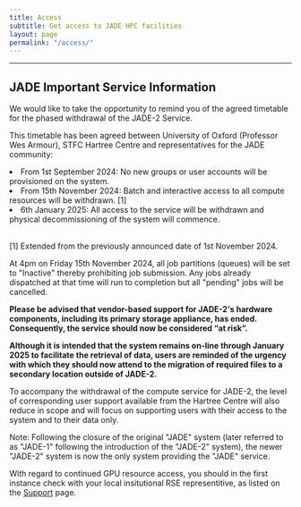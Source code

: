 ```yaml
---
title: Access
subtitle: Get access to JADE HPC facilities
layout: page
permalink: "/access/"
---
```


<hr />
<h2 id="simple">JADE Important Service Information</h2>

We would like to take the opportunity to remind you of the agreed timetable for the phased withdrawal of the JADE-2 Service.  

This timetable has been agreed between University of Oxford (Professor Wes Armour), STFC Hartree Centre and representatives for the JADE community:

<li>From 1st September 2024: No new groups or user accounts will be provisioned on the system.</li>
<li>From 15th November 2024: Batch and interactive access to all compute resources will be withdrawn. [1]</li>
<li>6th January 2025: All access to the service will be withdrawn and physical decommissioning of the system will commence.</li>
<br>

[1] Extended from the previously announced date of 1st November 2024. 

At 4pm on Friday 15th November 2024, all job partitions (queues) will be set to "Inactive" thereby prohibiting job submission. Any jobs already dispatched at that time will run to completion but all "pending" jobs will be cancelled. 

<b>Please be advised that vendor-based support for JADE-2's hardware components, including its primary storage appliance, has ended. Consequently, the service should now be considered “at risk”.</b>

<b>Although it is intended that the system remains on-line through January 2025 to facilitate the retrieval of data, users are reminded of the urgency with which they should now attend to the migration of required files to a secondary location outside of JADE-2.</b>

To accompany the withdrawal of the compute service for JADE-2, the level of corresponding user support available from the Hartree Centre will also reduce in scope and will focus on supporting users with their access to the system and to their data only.

Note: Following the closure of the original "JADE" system (later referred to as "JADE-1" following the introduction of the "JADE-2" system), the newer "JADE-2" system is now the only system providing the "JADE" service. 

With regard to continued GPU resource access, you should in the first instance check with your local insitutional RSE representitive, as listed on the <a href="https://www.jade.ac.uk/support/">Support</a> page.

<!--- Old text

<h2 id="simple">Introduction</h2>

As agreed with EPSRC, the use of JADE is to be split approximately 50:30:20 between Machine/Deep Learning (ML), Molecular Dynamics (MD), and other applications, with up to 10% of the use being for research in non-EPSRC areas.

JADE is particularly intended for applications using up to 8 GPUs with a very high performance NVlink interconnect.  It is not designed for MPI applications spanning multple compute nodes; for this purpose users should apply to use a more appropriate CPU/GPU Tier 2 system. Further details of these systems can be found [here](https://epsrc.ukri.org/research/facilities/hpc/tier-2-hpc-centres)

#### Machine Learning ####

Researchers in partner universities should contact their [local RSE support](http://www.jade.ac.uk/support/) or <a href="mailto:wes.armour@oerc.ox.ac.uk">Prof Wes Armour</a>.

Researchers from other universities should apply for time through the twice-yearly [EPSRC Tier 2 RAP (Resource Allocation Panel)](https://www.ukri.org/councils/epsrc/facilities-and-resources/using-epsrc-facilities-and-resources/apply-for-access-to-high-performance-computing-facilities/)

Tier 2 RAP Technial Assessments for JADE should be sent to: [ResearchComputePlatforms@turing.ac.uk](mailto:ResearchComputePlatforms@turing.ac.uk)


Pump-priming time will also be available; please contact <a href="mailto:wes.armour@oerc.ox.ac.uk">Prof Wes Armour</a> in the first instance.


#### Molecular Dynamics ####

Time for Molecular Dynamics applications will only be allocated via the [HECBioSim](http://www.hecbiosim.ac.uk/) consortium.


<hr />
<h2 id="simple">Academic Access</h2>

To obtain a user account you need:

* a Hartree Centre Self Service Portal (Service Now) Account;
* a [Hartree SAFE account](https://um.hartree.stfc.ac.uk/hartree/signup.jsp);
* a JADE project account and
* a JADE project access code.

#### Hartree Centre Self Service Portal Account ####

In order to gain technical support for the JADE machine firstly register for access to the
Hartree Centre Self-Service Portal (HCSSP), which is a web account used for
reporting any operational issues with JADE and provides access to the Hartree knowledge base. An account can be obtained [here](https://stfc.service-now.com/hcssp), using the
register option in the top right hand corner. Once registered a user will be able to access
the user guides linked below.

To access the Hartree Centre status page click [here](https://stfc.service-now.com/hcssp?id=services_status).

For any account issues, please contact your local University JADE [point of contact](http://www.jade.ac.uk/support) in the first instance.

#### Accessing the JADE Machine - SAFE Accounts ####

SAFE is the user account management system that the Hartree Centre currently use for
accessing machines, this is a web account which will show you which projects you
belong to, and your accounts associated with them.

Before applying for a SAFE account it is necessary to prepare an SSH key-pair, this will
enable you to provide the public key as part of the SAFE registration. Information on
generating and using SSH keys is available [here](https://stfc.service-now.com/kb?id=kb_article_view&amp;sys_kb_id=318854b7db451410b40c9334ca9619ec) for users who have already registered for the Hartree Self Service Portal.

* Contact your local University JADE [point of contact](http://www.jade.ac.uk/support) for technical SSH key help.
* Contact [hartree@stfc.ac.uk](mailto:hartree@stfc.ac.uk) if you are unable to access the links provided.

Once your public SSH key is ready, apply for a SAFE account [here](https://um.hartree.stfc.ac.uk/hartree/login.jsp). An email will be
sent to your inbox containing a temporary password. Upon first login it will be necessary
to update your password.

Further details on the SAFE registration process are available [here](https://stfc.service-now.com/kb?id=kb_article_view&amp;sys_kb_id=3eae9073db851410b40c9334ca961991).

In order to request access to a project, contact the PI of the project for the access code.
Request access and await approval by the PI of the project. In order to learn how to
request access, please read the section below.


#### JADE accounts ####

Use your [SAFE account](https://um.hartree.stfc.ac.uk/hartree/) to apply for an account on JADE.  Select the appropriate project from the drop-down list, found beneath your personal information and any existing login accounts. Then enter the JADE project access code which you will have received from the project PI or manager, and then click "Request".


The approval process goes through several steps:

* approval by the PI or project manager (once this is done the SAFE status changes to Pending);
* initial account setup (once this is done the SAFE status changes to Active) and
* completion of account setup. Please note, that account setup is a manual process, and any changes/updates to your SSH key will be manually uploaded by the Hartree Centre support team.

Once the account setup is complete, your SAFE account has full details on your new project account and you get a confirmation email.  This process should not take more than 2 working days.  If it takes more than that, check if the PI or project manager is aware that you have applied, and therefore your application needs their approval through the SAFE system.

Assuming your SAFE userid is **xyz**, and your project suffix is **abc**, then your project account username will be **xyz-abc** and you will login to JADE using the command

~~~ bash
ssh -l xyz-abc jade2.hartree.stfc.ac.uk
~~~

Note that some users may belong to more than one project, in which case they will have different account usernames for each project, and all of them will be listed on their SAFE web account.

Each project account will have a separate file structure, and separate quotas for GPU time, filestore and other system resources.

Note also that JADE has multiple front-end systems, and because of this some SSH software operating under stringent security settings might give warnings about possible man-in-the-middle attacks because of apparent changes in machine settings.  This is a known issue and is being addressed, but in the meantime these warnings can be safely ignored.

<!--- Other sections to come
<hr />
<h2 id="simple">Simple Access Methods</h2>
<hr />
<h2 id="grant">Grant Access</h2>
<hr />
<h2 id="other">Other Access Routes</h2>
--->
